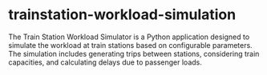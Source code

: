 # trainstation-workload-simulation
The Train Station Workload Simulator is a Python application designed to simulate the workload at train stations based on configurable parameters. The simulation includes generating trips between stations, considering train capacities, and calculating delays due to passenger loads.
